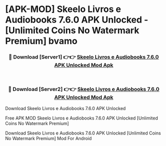 # [APK-MOD] Skeelo  Livros e Audiobooks 7.6.0 APK Unlocked - [Unlimited Coins No Watermark Premium] bvamo



<div align="center">
<h3>🔴 Download [Server1] 👉👉 <a href="https://momento.my/?title=Skeelo__Livros_e_Audiobooks_7.6.0_APK_Unlocked">Skeelo  Livros e Audiobooks 7.6.0 APK Unlocked Mod Apk</a></h3><br>

<h3>🔴 Download [Server2] 👉👉 <a href="https://momento.my/?title=Skeelo__Livros_e_Audiobooks_7.6.0_APK_Unlocked">Skeelo  Livros e Audiobooks 7.6.0 APK Unlocked Mod Apk</a></h3>
</div>



Download Skeelo  Livros e Audiobooks 7.6.0 APK Unlocked 

Free APK MOD Skeelo  Livros e Audiobooks 7.6.0 APK Unlocked [Unlimited Coins No Watermark Premium]

Download Skeelo  Livros e Audiobooks 7.6.0 APK Unlocked [Unlimited Coins No Watermark Premium] Mod For Android
